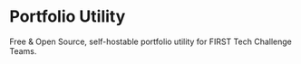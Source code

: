 # Portfolio Utility

Free & Open Source, self-hostable portfolio utility for FIRST Tech Challenge Teams.